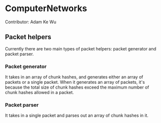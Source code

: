 # ComputerNetworks

Contributor:
	Adam
	Ke Wu


## Packet helpers
Currently there are two main types of packet helpers: packet generator and packet parser.

### Packet generator
It takes in an array of chunk hashes, and generates either an array of packets or a single packet. When it generates an array of packets, it's because the total size of chunk hashes exceed the maximum number of chunk hashes allowed in a packet.

### Packet parser
It takes in a single packet and parses out an array of chunk hashes in it.

